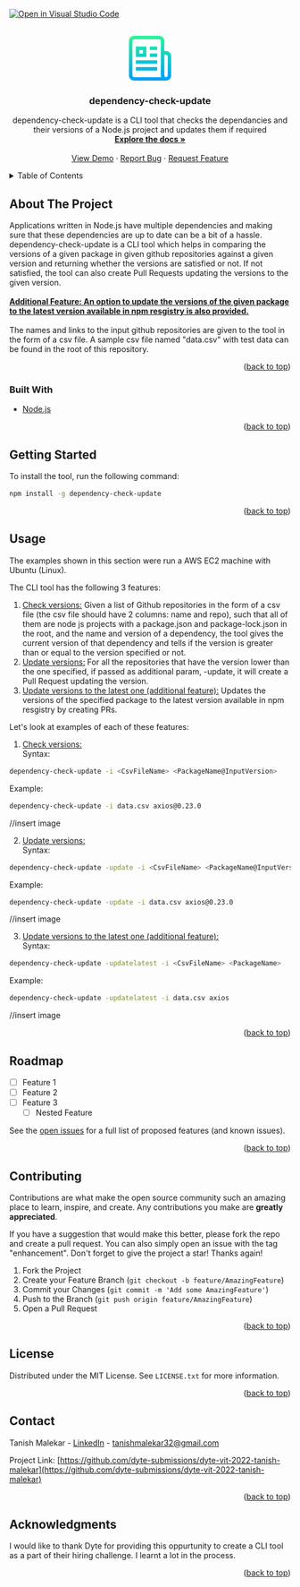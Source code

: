 [![Open in Visual Studio Code](https://classroom.github.com/assets/open-in-vscode-c66648af7eb3fe8bc4f294546bfd86ef473780cde1dea487d3c4ff354943c9ae.svg)](https://classroom.github.com/online_ide?assignment_repo_id=7942987&assignment_repo_type=AssignmentRepo)
<div id="top"></div>
<!--
*** Thanks for checking out the Best-README-Template. If you have a suggestion
*** that would make this better, please fork the repo and create a pull request
*** or simply open an issue with the tag "enhancement".
*** Don't forget to give the project a star!
*** Thanks again! Now go create something AMAZING! :D
-->



<!-- PROJECT SHIELDS -->
<!--
*** I'm using markdown "reference style" links for readability.
*** Reference links are enclosed in brackets [ ] instead of parentheses ( ).
*** See the bottom of this document for the declaration of the reference variables
*** for contributors-url, forks-url, etc. This is an optional, concise syntax you may use.
*** https://www.markdownguide.org/basic-syntax/#reference-style-links
-->




<!-- PROJECT LOGO -->
<br />
<div align="center">
  <a href="https://github.com/dyte-submissions/dyte-vit-2022-tanish-malekar">
    <img src="images/logo.png" alt="Logo" width="80" height="80">
  </a>

<h3 align="center">dependency-check-update</h3>

  <p align="center">
    dependency-check-update is a CLI tool that checks the dependancies and their versions of a Node.js project and updates them if required
    <br />
    <a href="https://github.com/dyte-submissions/dyte-vit-2022-tanish-malekar"><strong>Explore the docs »</strong></a>
    <br />
    <br />
    <a href="https://github.com/dyte-submissions/dyte-vit-2022-tanish-malekar">View Demo</a>
    ·
    <a href="https://github.com/dyte-submissions/dyte-vit-2022-tanish-malekar/issues">Report Bug</a>
    ·
    <a href="https://github.com/dyte-submissions/dyte-vit-2022-tanish-malekar/issues">Request Feature</a>
  </p>
</div>



<!-- TABLE OF CONTENTS -->
<details>
  <summary>Table of Contents</summary>
  <ol>
    <li>
      <a href="#about-the-project">About The Project</a>
      <ul>
        <li><a href="#built-with">Built With</a></li>
      </ul>
    </li>
    <li>
      <a href="#getting-started">Getting Started</a>
    </li>
    <li><a href="#usage">Usage</a></li>
    <li><a href="#roadmap">Roadmap</a></li>
    <li><a href="#contributing">Contributing</a></li>
    <li><a href="#license">License</a></li>
    <li><a href="#contact">Contact</a></li>
    <li><a href="#acknowledgments">Acknowledgments</a></li>
  </ol>
</details>



<!-- ABOUT THE PROJECT -->
## About The Project

Applications written in Node.js have multiple dependencies and making sure that these dependencies are up to date can be a bit of a hassle.<br />
dependency-check-update is a CLI tool which helps in comparing the versions of a given package in given github repositories against a given version and returning whether the versions are satisfied or not. If not satisfied, the tool can also create Pull Requests updating the versions to the given version. <br/><br/><b><ins>Additional Feature: An option to update the versions of the given package to the latest version available in npm resgistry is also provided.</ins></b><br><br>
The names and links to the input github repositories are given to the tool in the form of a csv file. A sample csv file named "data.csv" with test data can be found in the root of this repository. 



<p align="right">(<a href="#top">back to top</a>)</p>



### Built With

* [Node.js](https://nodejs.org/)

<p align="right">(<a href="#top">back to top</a>)</p>



<!-- GETTING STARTED -->
## Getting Started

To install the tool, run the following command:
  ```sh
  npm install -g dependency-check-update
  ```


<p align="right">(<a href="#top">back to top</a>)</p>



<!-- USAGE EXAMPLES -->
## Usage
The examples shown in this section were run a AWS EC2 machine with Ubuntu (Linux).

The CLI tool has the following 3 features:
1. <ins>Check versions:</ins> Given a list of Github repositories in the form of a csv file (the csv file should have 2 columns: name and repo), such that all of them are node js projects with a package.json and package-lock.json in the root, and the name and version of a dependency, the tool gives the current version of that dependency and tells if the version is greater than or equal to the version specified or not.
2. <ins>Update versions:</ins> For all the repositories that have the version lower than the one specified, if passed as additional param, -update, it will create a Pull Request updating the version.  
3. <ins>Update versions to the latest one (additional feature):</ins>  Updates the versions of the specified package to the latest version available in npm resgistry by creating PRs.

Let's look at examples of each of these features:

1. <ins>Check versions:</ins><br>
Syntax:
```sh
dependency-check-update -i <CsvFileName> <PackageName@InputVersion>
```
Example:
```sh
dependency-check-update -i data.csv axios@0.23.0
```
//insert image 

2. <ins>Update versions:</ins><br>
Syntax:
```sh
dependency-check-update -update -i <CsvFileName> <PackageName@InputVersion>
```
Example:
```sh
dependency-check-update -update -i data.csv axios@0.23.0
```
//insert image 

3. <ins>Update versions to the latest one (additional feature):</ins><br> 
Syntax:
```sh
dependency-check-update -updatelatest -i <CsvFileName> <PackageName>
```
Example:
```sh
dependency-check-update -updatelatest -i data.csv axios
```
//insert image

<p align="right">(<a href="#top">back to top</a>)</p>



<!-- ROADMAP -->
## Roadmap

- [ ] Feature 1
- [ ] Feature 2
- [ ] Feature 3
    - [ ] Nested Feature

See the [open issues](https://github.com/dyte-submissions/dyte-vit-2022-tanish-malekar/issues) for a full list of proposed features (and known issues).

<p align="right">(<a href="#top">back to top</a>)</p>



<!-- CONTRIBUTING -->
## Contributing

Contributions are what make the open source community such an amazing place to learn, inspire, and create. Any contributions you make are **greatly appreciated**.

If you have a suggestion that would make this better, please fork the repo and create a pull request. You can also simply open an issue with the tag "enhancement".
Don't forget to give the project a star! Thanks again!

1. Fork the Project
2. Create your Feature Branch (`git checkout -b feature/AmazingFeature`)
3. Commit your Changes (`git commit -m 'Add some AmazingFeature'`)
4. Push to the Branch (`git push origin feature/AmazingFeature`)
5. Open a Pull Request

<p align="right">(<a href="#top">back to top</a>)</p>



<!-- LICENSE -->
## License

Distributed under the MIT License. See `LICENSE.txt` for more information.

<p align="right">(<a href="#top">back to top</a>)</p>



<!-- CONTACT -->
## Contact

Tanish Malekar - [LinkedIn](https://www.linkedin.com/in/tanish-malekar/) - tanishmalekar32@gmail.com

Project Link: [https://github.com/dyte-submissions/dyte-vit-2022-tanish-malekar](https://github.com/dyte-submissions/dyte-vit-2022-tanish-malekar)

<p align="right">(<a href="#top">back to top</a>)</p>



<!-- ACKNOWLEDGMENTS -->
## Acknowledgments

I would like to thank Dyte for providing this oppurtunity to create a CLI tool as a part of their hiring challenge. I learnt a lot in the process. 

<p align="right">(<a href="#top">back to top</a>)</p>



<!-- MARKDOWN LINKS & IMAGES -->
<!-- https://www.markdownguide.org/basic-syntax/#reference-style-links -->
[contributors-shield]: https://img.shields.io/github/contributors/dyte-submissions/dyte-vit-2022-tanish-malekar.svg?style=for-the-badge
[contributors-url]: https://github.com/dyte-submissions/dyte-vit-2022-tanish-malekar/graphs/contributors
[forks-shield]: https://img.shields.io/github/forks/dyte-submissions/dyte-vit-2022-tanish-malekar.svg?style=for-the-badge
[forks-url]: https://github.com/dyte-submissions/dyte-vit-2022-tanish-malekar/network/members
[stars-shield]: https://img.shields.io/github/stars/dyte-submissions/dyte-vit-2022-tanish-malekar.svg?style=for-the-badge
[stars-url]: https://github.com/dyte-submissions/dyte-vit-2022-tanish-malekar/stargazers
[issues-shield]: https://img.shields.io/github/issues/dyte-submissions/dyte-vit-2022-tanish-malekar.svg?style=for-the-badge
[issues-url]: https://github.com/dyte-submissions/dyte-vit-2022-tanish-malekar/issues
[license-shield]: https://img.shields.io/github/license/dyte-submissions/dyte-vit-2022-tanish-malekar.svg?style=for-the-badge
[license-url]: https://github.com/dyte-submissions/dyte-vit-2022-tanish-malekar/blob/master/LICENSE.txt
[linkedin-shield]: https://img.shields.io/badge/-LinkedIn-black.svg?style=for-the-badge&logo=linkedin&colorB=555
[linkedin-url]: https://linkedin.com/in/tanish-malekar
[product-screenshot]: images/screenshot.png
